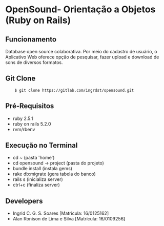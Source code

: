 # OpenSound- Orientação a Objetos (Ruby on Rails)

## Funcionamento

Database open source colaborativa. Por meio do cadastro de usuário, o Aplicativo Web oferece opção de pesquisar, fazer upload e download de sons de diversos formatos.

## Git Clone

```
    $ git clone https://gitlab.com/ingrdst/opensound.git
```

## Pré-Requisitos

* ruby 2.5.1
* ruby on rails 5.2.0
* rvm/rbenv

## Execução no Terminal

* cd ~ (pasta 'home')
* cd opensound -> project (pasta do projeto)
* bundle install (instala gems)
* rake db:migrate (gera tabela do banco)
* rails s (inicializa server)
* ctrl+c (finaliza server)

## Developers

* Ingrid C. G. S. Soares [Matrícula: 16/0125162]
* Alan Ronison de Lima e Silva [Matrícula: 16/0109256]
